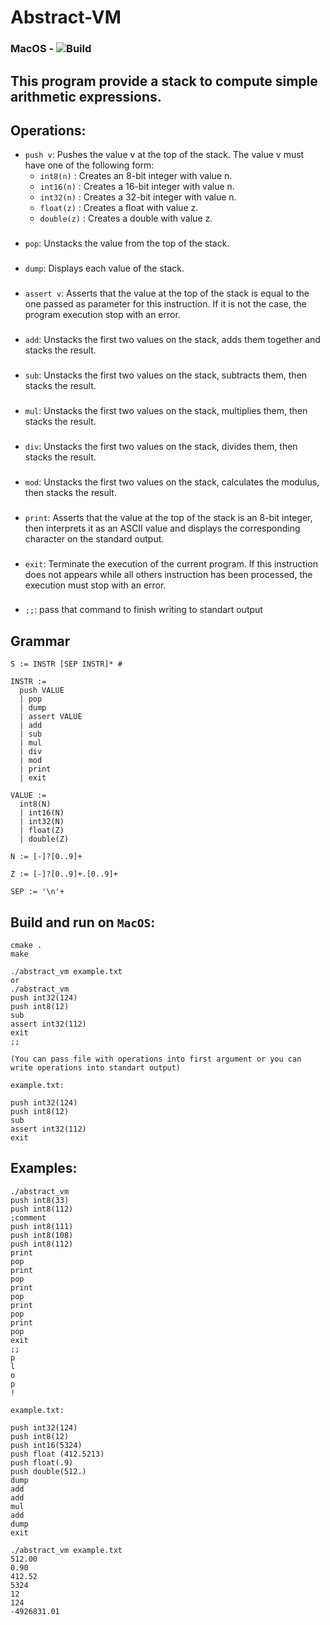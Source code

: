 # Abstract-VM

### MacOS - ![Build](https://github.com/dolovnyak/Abstract-VM/actions/workflows/build.yml/badge.svg?branch=master)

This program provide a stack to compute simple arithmetic expressions.
-------------

Operations:
-----------
- `push v`: Pushes the value v at the top of the stack. The value v must have one of
the following form:
  - `int8(n)` : Creates an 8-bit integer with value n.
  - `int16(n)` : Creates a 16-bit integer with value n.
  - `int32(n)` : Creates a 32-bit integer with value n.
  - `float(z)` : Creates a float with value z.
  - `double(z)` : Creates a double with value z.
###
- `pop`: Unstacks the value from the top of the stack.
###
- `dump`: Displays each value of the stack.
###
- `assert v`: Asserts that the value at the top of the stack is equal to the one passed
as parameter for this instruction. If it is not the case, the program execution stop with an error. 
###
- `add`: Unstacks the first two values on the stack, adds them together and stacks the
result.
###
- `sub`: Unstacks the first two values on the stack, subtracts them, then stacks the
result.
###
- `mul`: Unstacks the first two values on the stack, multiplies them, then stacks the
result.
###
- `div`: Unstacks the first two values on the stack, divides them, then stacks the result.
###
- `mod`: Unstacks the first two values on the stack, calculates the modulus, then
stacks the result.
###
- `print`: Asserts that the value at the top of the stack is an 8-bit integer, 
then interprets it as an ASCII value and displays the corresponding character on the standard output.
###
- `exit`: Terminate the execution of the current program. If this instruction does not
appears while all others instruction has been processed, the execution must stop with an error.
###
- `;;`: pass that command to finish writing to standart output

Grammar
---------
```
S := INSTR [SEP INSTR]* #

INSTR :=
  push VALUE
  | pop
  | dump
  | assert VALUE
  | add
  | sub
  | mul
  | div
  | mod
  | print
  | exit

VALUE :=
  int8(N)
  | int16(N)
  | int32(N)
  | float(Z)
  | double(Z)

N := [-]?[0..9]+

Z := [-]?[0..9]+.[0..9]+

SEP := '\n'+
```

Build and run on `MacOS`:
-------
```
cmake .
make

./abstract_vm example.txt
or
./abstract_vm
push int32(124)
push int8(12)
sub
assert int32(112)
exit
;;

(You can pass file with operations into first argument or you can write operations into standart output)

example.txt:

push int32(124)
push int8(12)
sub
assert int32(112)
exit
```

Examples:
----------
```
./abstract_vm
push int8(33)
push int8(112)
;comment
push int8(111)
push int8(108)
push int8(112)
print
pop
print
pop
print
pop
print
pop
print
pop
exit
;;
p
l
o
p
!
```

```
example.txt:

push int32(124)
push int8(12)
push int16(5324)
push float (412.5213)
push float(.9)
push double(512.)
dump
add
add
mul
add
dump
exit

./abstract_vm example.txt
512.00
0.90
412.52
5324
12
124
-4926831.01
```
